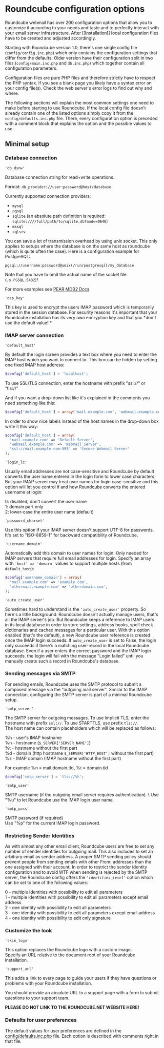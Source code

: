 # Roundcube configuration options

Roundcube webmail has over 200 configuration options that allow you to customize it according to your needs and taste and to perfectly interact with your email server infrastructure.
After [[Installation]] local configuration files have to be created and adjusted accordingly.

Starting with Roundcube version 1.0, there's one single config file (`config/config.inc.php`) which only contains the configuration settings that differ from the defaults.
Older version have their configuration split in two files (`config/main.inc.php` and `db.inc.php`) which together contain all configuration parameters.

Configuration files are pure PHP files and therefore strictly have to respect the PHP syntax. If you see a blank page you likely have a syntax error on your config file(s). Check the web server's error logs to find out why and where.

The following sections will explain the most common settings one need to make before starting to use Roundcube. If the local config file doesn't already contain one of the listed options simply copy it from the `config/defaults.inc.php` file. There, every configuration option is preceded with a comment block that explains the option and the possible values to use.


## Minimal setup

### Database connection

`'db_dsnw'`

Database connection string for read+write operations.

Format: `db_provider://user:password@host/database`

Currently supported connection providers:
- `mysql`
- `pgsql`
- `sqlite` (an absolute path definition is required: `sqlite:////full/path/to/sqlite.db?mode=0646`)
- `mssql`
- `sqlsrv`

You can save a lot of transmission overhead by using unix socket. This only applies to setups where the database is on the same host as roundcube (which is quite often the case). Here is a configuration example for PostgreSQL:

    pgsql://username:password@unix(/run/postgresql)/my_database

Note that you have to omit the actual name of the socket file (`.s.PGSQL.5432`)!

For more examples see [PEAR MDB2 Docs](http://pear.php.net/manual/en/package.database.mdb2.intro-dsn.php)

`'des_key'`

This key is used to encrypt the users IMAP password which is temporarily stored in the session database.
For security reasons it's important that your Roundcube installation has its very own encryption key and that you *don't use the default value! *


### IMAP server connection

`'default_host'`

By default the login screen provides a text box where you need to enter the IMAP host which you want to connect to.
This box can be hidden by setting one fixed IMAP host address:

```php
$config['default_host'] = 'localhost';
```

To use SSL/TLS connection, enter the hostname with prefix "ssl://" or "tls://"

And if you want a drop-down list like it's explained in the comments you need something like this:

```php
$config['default_host'] = array('mail.example.com', 'webmail.example.com', 'ssl://mail.example.com:993');
```

In order to show nice labels instead of the host names in the drop-down box write it this way:

```php
$config['default_host'] = array(
  'mail.example.com' => 'Default Server',
  'webmail.example.com' => 'Webmail Server',
  'ssl://mail.example.com:993' => 'Secure Webmail Server'
);
```

`'login_lc'`

Usually email addresses are not case-sensitive and Roundcube by default converts the user name entered in the login form to lower case characters.
But your IMAP server may treat user names for login case-sensitive and this option will let you control if and how Roundcube converts the entered username at login:

  0: disabled, don't convert the user name  
  1: domain part only  
  2: lower-case the entire user name (default)

`'password_charset'`

Use this option if your IMAP server doesn't support UTF-8 for passwords.
It's set to "ISO-8859-1" for backward compatibility of Roundcube.

`'username_domain'`

Automatically add this domain to user names for login. Only needed for IMAP servers that require full email addresses for login.
Specify an array with `'host' => 'domain'` values to support multiple hosts (from `default_host`):

```php
$config['username_domain'] = array(
  'mail.example.com' => 'example.com',
  'othermail.example.com' => 'otherdomain.com',
);
```

`'auto_create_user'`

Sometimes hard to understand is the `'auto_create_user'` property. So here's a little background: Roundcube doesn't actually manage users, that's all the IMAP server's job. But Roundcube keeps a reference to IMAP users in its local database in order to store settings, address books, spell check dictionaries and cached messages for a particular user. With this option enabled (that's the default), a new Roundcube user reference is created once the IMAP login succeeds. If `auto_create_user` is set to False, the login only succeeds if there's a matching user-record in the local Roundcube database. Even if a user enters the correct password and the IMAP login succeeds, the login will fail with the message "Login failed" until you manually create such a record in Roundcube's database.


### Sending messages via SMTP

For sending emails, Roundcube uses the SMTP protocol to submit a composed message via the "outgoing mail server". Similar to the IMAP connection, configuring the SMTP server is part of a minimal Roundcube setup.

`'smtp_server'`

The SMTP server for outgoing messages. To use Implicit TLS, enter the hostname with prefix `ssl://`. To use STARTTLS, use prefix `tls://`.  
The host name can contain placeholders which will be replaced as follows:

  %h - user's IMAP hostname  
  %n - hostname (`$_SERVER['SERVER_NAME']`)  
  %t - hostname without the first part  
  %d - domain (http hostname `$_SERVER['HTTP_HOST']` without the first part)  
  %z - IMAP domain (IMAP hostname without the first part)

For example %n = mail.domain.tld, %t = domain.tld

```php
$config['smtp_server'] = 'tls://%h';
```

`'smtp_user'`

SMTP username (if the outgoing email server requires authentication). \\
Use "%u" to let Roundcube use the IMAP login user name.

`'smtp_pass'`

SMTP password (if required)  
Use "%p" for the current IMAP login password.


### Restricting Sender Identities

As with almost any other email client, Roundcube users are free to set any number of sender identities for outgoing mail. This also includes to set an arbitrary email as sender address. A proper SMTP sending policy should prevent people from sending emails with other From: addresses than the one assigned with their account. In order to restrict the sender identity configuration and to avoid WTF when sending is rejected by the SMTP server, the Roundcube config offers the *`'identities_level'`* option which can be set to one of the following values:

 0 - multiple identities with possibility to edit all parameters  
 1 - multiple identities with possibility to edit all parameters except email address  
 2 - one identity with possibility to edit all parameters  
 3 - one identity with possibility to edit all parameters except email address  
 4 - one identity with possibility to edit only signature


### Customize the look

`'skin_logo'`

This option replaces the Roundcube logo with a custom image.  
Specify an URL relative to the document root of your Roundcube installation.

`'support_url'`

This adds a link to every page to guide your users if they have questions or problems with your Roundcube installation.

You should provide an absolute URL to a support page with a form to submit questions to your support team.

**PLEASE DO NOT LINK TO THE ROUNDCUBE.NET WEBSITE HERE!**


### Defaults for user preferences

The default values for user preferences are defined in the [config/defaults.inc.php](/roundcube/roundcubemail/blob/master/config/defaults.inc.php) file. Each option is described with comments right in that file.